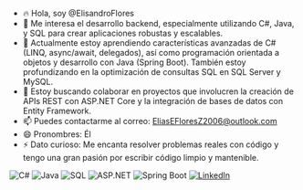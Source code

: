 - 🔥 Hola, soy @ElisandroFlores
- 👀 Me interesa el desarrollo backend, especialmente utilizando C#, Java, y SQL para crear aplicaciones robustas y escalables.
- 🧠 Actualmente estoy aprendiendo características avanzadas de C# (LINQ, async/await, delegados), así como programación orientada a objetos y desarrollo con Java (Spring Boot). También estoy profundizando en la optimización de consultas SQL en SQL Server y MySQL.
- 💞️ Estoy buscando colaborar en proyectos que involucren la creación de APIs REST con ASP.NET Core y la integración de bases de datos con Entity Framework.
- 📫 Puedes contactarme al correo: EliasEFloresZ2006@outlook.com
- 😄 Pronombres: Él
- ⚡ Dato curioso: Me encanta resolver problemas reales con código y tengo una gran pasión por escribir código limpio y mantenible.

![C#](https://img.shields.io/badge/C%23-239120?style=for-the-badge&logo=c-sharp&logoColor=white)
![Java](https://img.shields.io/badge/Java-ED8B00?style=for-the-badge&logo=java&logoColor=white)
![SQL](https://img.shields.io/badge/SQL-4479A1?style=for-the-badge&logo=sqlite&logoColor=white)
![ASP.NET](https://img.shields.io/badge/ASP.NET-512BD4?style=for-the-badge&logo=.net&logoColor=white)
![Spring Boot](https://img.shields.io/badge/Spring_Boot-6DB33F?style=for-the-badge&logo=spring-boot&logoColor=white)
[![LinkedIn](https://img.shields.io/badge/LinkedIn-0A66C2?style=for-the-badge&logo=linkedin&logoColor=white)](https://www.linkedin.com/in/elisandro-flores-zaña-06928835b)



<!---
ElisandroFlores123/ElisandroFlores123 is a ✨ special ✨ repository because its `README.md` (this file) appears on your GitHub profile.
You can click the Preview link to take a look at your changes.
--->
